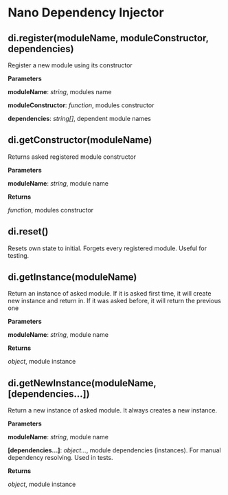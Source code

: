 Nano Dependency Injector
========================
di.register(moduleName, moduleConstructor, dependencies)
--------------------------------------------------------
Register a new module using its constructor


**Parameters**

**moduleName**:  *string*,  modules name

**moduleConstructor**:  *function*,  modules constructor

**dependencies**:  *string[]*,  dependent module names

di.getConstructor(moduleName)
-----------------------------
Returns asked registered module constructor


**Parameters**

**moduleName**:  *string*,  module name

**Returns**

*function*,  modules constructor

di.reset()
----------
Resets own state to initial. Forgets every registered module. Useful for testing.


di.getInstance(moduleName)
--------------------------
Return an instance of asked module. If it is asked first time, it will create new instance and return in. If it was asked before, it will return the previous one


**Parameters**

**moduleName**:  *string*,  module name

**Returns**

*object*,  module instance

di.getNewInstance(moduleName, \[dependencies...\])
--------------------------------------------------
Return a new instance of asked module. It always creates a new instance.


**Parameters**

**moduleName**:  *string*,  module name

**[dependencies...]**:  *object...*,  module dependencies (instances). For manual dependency resolving. Used in tests.

**Returns**

*object*,  module instance

